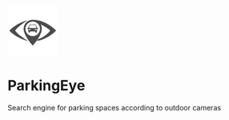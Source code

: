<img src="logo.jfif" width="100">

# ParkingEye

Search engine for parking spaces according to outdoor cameras 
